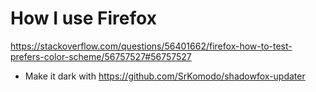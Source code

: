 # How I use Firefox

https://stackoverflow.com/questions/56401662/firefox-how-to-test-prefers-color-scheme/56757527#56757527

* Make it dark with https://github.com/SrKomodo/shadowfox-updater
